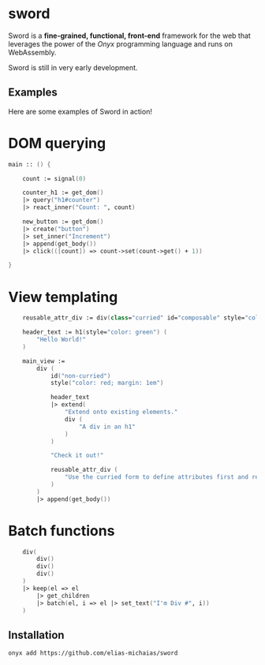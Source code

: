 # sword
Sword is a **fine-grained, functional, front-end** framework for the web that leverages the power of the *Onyx* programming language and runs on WebAssembly.

Sword is still in very early development.

## Examples
Here are some examples of Sword in action!

# DOM querying
```fsharp
main :: () {

    count := signal(0)

    counter_h1 := get_dom()
    |> query("h1#counter")
    |> react_inner("Count: ", count)

    new_button := get_dom()
    |> create("button")
    |> set_inner("Increment")
    |> append(get_body())
    |> click(([count]) => count->set(count->get() + 1))

}
```

# View templating
```fsharp
    reusable_attr_div := div(class="curried" id="composable" style="color: blue")

    header_text := h1(style="color: green") (
        "Hello World!"
    )

    main_view :=
        div (
            id("non-curried")
            style("color: red; margin: 1em")

            header_text
            |> extend(
                "Extend onto existing elements."
                div (
                    "A div in an h1"
                )
            )

            "Check it out!"

            reusable_attr_div (
                "Use the curried form to define attributes first and reuse them!"
            )
        )
        |> append(get_body())
```

# Batch functions
```fsharp
    div(
        div()
        div()
        div()
    )
    |> keep(el => el
        |> get_children
        |> batch(el, i => el |> set_text("I'm Div #", i))
    )
```

## Installation
`onyx add https://github.com/elias-michaias/sword`